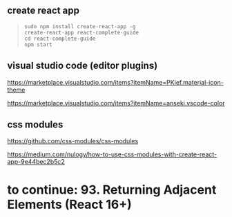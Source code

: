 ## create react app
> `sudo npm install create-react-app -g`  
> `create-react-app react-complete-guide`   
> `cd react-complete-guide`  
> `npm start`  

## visual studio code (editor plugins)
https://marketplace.visualstudio.com/items?itemName=PKief.material-icon-theme  

https://marketplace.visualstudio.com/items?itemName=anseki.vscode-color  

## css modules
https://github.com/css-modules/css-modules

https://medium.com/nulogy/how-to-use-css-modules-with-create-react-app-9e44bec2b5c2

# to continue: 93. Returning Adjacent Elements (React 16+)
